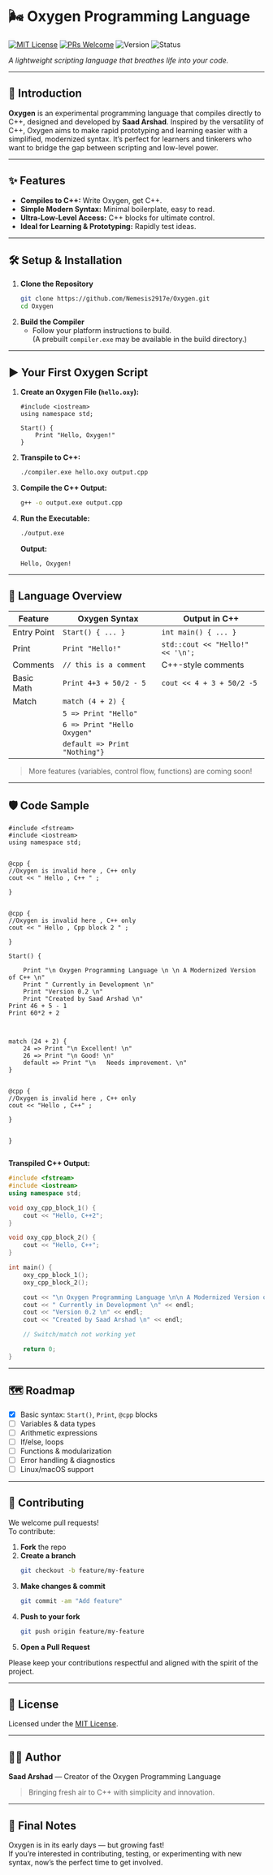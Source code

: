 # 🌬️ Oxygen Programming Language

[![MIT License](https://img.shields.io/badge/License-MIT-blue.svg)](LICENSE)
[![PRs Welcome](https://img.shields.io/badge/PRs-welcome-brightgreen.svg)](../../pulls)
![Version](https://img.shields.io/badge/version-0.4-blue)
![Status](https://img.shields.io/badge/status-early--development-orange)

*A lightweight scripting language that breathes life into your code.*

---

## 🚀 Introduction

**Oxygen** is an experimental programming language that compiles directly to C++, designed and developed by **Saad Arshad**. Inspired by the versatility of C++, Oxygen aims to make rapid prototyping and learning easier with a simplified, modernized syntax. It’s perfect for learners and tinkerers who want to bridge the gap between scripting and low-level power.

---

## ✨ Features

- **Compiles to C++:** Write Oxygen, get C++.
- **Simple Modern Syntax:** Minimal boilerplate, easy to read.
- **Ultra-Low-Level Access:** C++ blocks for ultimate control.
- **Ideal for Learning & Prototyping:** Rapidly test ideas.

---

## 🛠️ Setup & Installation

1. **Clone the Repository**
    ```sh
    git clone https://github.com/Nemesis2917e/Oxygen.git
    cd Oxygen
    ```
2. **Build the Compiler**
    - Follow your platform instructions to build.  
      (A prebuilt `compiler.exe` may be available in the build directory.)

---

## ▶️ Your First Oxygen Script

1. **Create an Oxygen File (`hello.oxy`):**
    ```oxygen
    #include <iostream>
    using namespace std;

    Start() {
        Print "Hello, Oxygen!"
    }
    ```

2. **Transpile to C++:**
    ```sh
    ./compiler.exe hello.oxy output.cpp
    ```

3. **Compile the C++ Output:**
    ```sh
    g++ -o output.exe output.cpp
    ```

4. **Run the Executable:**
    ```sh
    ./output.exe
    ```
    **Output:**  
    ```
    Hello, Oxygen!
    ```

---

## 🧠 Language Overview

| Feature      | Oxygen Syntax                | Output in C++                      |
| ------------ | --------------------------- | ---------------------------------- |
| Entry Point  | `Start() { ... }`           | `int main() { ... }`               |
| Print        | `Print "Hello!"`            | `std::cout << "Hello!" << '\n';`   |
| Comments     | `// this is a comment`      | C++-style comments                 |
| Basic Math   | `Print 4+3 + 50/2 - 5`      | `cout << 4 + 3 + 50/2 -5`          |
| Match        | `match (4 + 2) {`           |                                    |
|              |`5 => Print "Hello" `        |                                    |
|              |`6 => Print "Hello Oxygen" ` |                                    |
|              |`default => Print "Nothing"}`|                                    |

> More features (variables, control flow, functions) are coming soon!

---

## 🛡️ Code Sample

```oxygen
#include <fstream>
#include <iostream>
using namespace std;


@cpp {
//Oxygen is invalid here , C++ only
cout << " Hello , C++ " ;

}


@cpp {
//Oxygen is invalid here , C++ only
cout << " Hello , Cpp block 2 " ;

}

Start() {
     
    Print "\n Oxygen Programming Language \n \n A Modernized Version of C++ \n"
    Print " Currently in Development \n"
    Print "Version 0.2 \n" 
    Print "Created by Saad Arshad \n"
Print 46 + 5 - 1 
Print 60*2 + 2



match (24 + 2) {
    24 => Print "\n Excellent! \n"
    26 => Print "\n Good! \n"
    default => Print "\n   Needs improvement. \n"
}
  

@cpp {
//Oxygen is invalid here , C++ only
cout << "Hello , C++" ;

}


}


```

**Transpiled C++ Output:**
```cpp
#include <fstream>
#include <iostream>
using namespace std;

void oxy_cpp_block_1() {
    cout << "Hello, C++2";
}

void oxy_cpp_block_2() {
    cout << "Hello, C++";
}

int main() {
    oxy_cpp_block_1();
    oxy_cpp_block_2();

    cout << "\n Oxygen Programming Language \n\n A Modernized Version of C++ \n" << endl;
    cout << " Currently in Development \n" << endl;
    cout << "Version 0.2 \n" << endl;
    cout << "Created by Saad Arshad \n" << endl;

    // Switch/match not working yet

    return 0;
}
```

---

## 🗺️ Roadmap

- [x] Basic syntax: `Start()`, `Print`, `@cpp` blocks
- [ ] Variables & data types
- [ ] Arithmetic expressions
- [ ] If/else, loops
- [ ] Functions & modularization
- [ ] Error handling & diagnostics
- [ ] Linux/macOS support

---

## 🤝 Contributing

We welcome pull requests!  
To contribute:

1. **Fork** the repo  
2. **Create a branch**  
    ```sh
    git checkout -b feature/my-feature
    ```
3. **Make changes & commit**  
    ```sh
    git commit -am "Add feature"
    ```
4. **Push to your fork**  
    ```sh
    git push origin feature/my-feature
    ```
5. **Open a Pull Request**

Please keep your contributions respectful and aligned with the spirit of the project.

---

## 📄 License

Licensed under the [MIT License](LICENSE).

---

## 👨‍💻 Author

**Saad Arshad** — Creator of the Oxygen Programming Language  
> Bringing fresh air to C++ with simplicity and innovation.

---

## 💬 Final Notes

Oxygen is in its early days — but growing fast!  
If you’re interested in contributing, testing, or experimenting with new syntax, now’s the perfect time to get involved.
